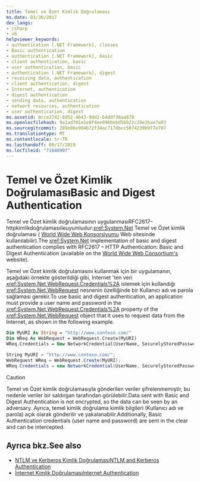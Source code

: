 ```yaml
---
title: Temel ve Özet Kimlik Doğrulaması
ms.date: 03/30/2017
dev_langs:
- csharp
- vb
helpviewer_keywords:
- authentication [.NET Framework], classes
- Basic authentication
- authentication [.NET Framework], basic
- client authentication, basic
- user authentication, basic
- authentication [.NET Framework], digest
- receiving data, authentication
- client authentication, digest
- Internet, authentication
- digest authentication
- sending data, authentication
- network resources, authentication
- user authentication, digest
ms.assetid: 8cce2742-8d52-4643-9dd2-64ddf38aa878
ms.openlocfilehash: 9a1ad701e1e8f4ee9966ebd56922c29e2bae7a03
ms.sourcegitcommit: 289e06e904b72f34ac717dbcc5074239b977e707
ms.translationtype: MT
ms.contentlocale: tr-TR
ms.lasthandoff: 09/17/2019
ms.locfileid: "71048907"
---
```

# <a name="basic-and-digest-authentication"></a><span data-ttu-id="444f9-102">Temel ve Özet Kimlik Doğrulaması</span><span class="sxs-lookup"><span data-stu-id="444f9-102">Basic and Digest Authentication</span></span>
<span data-ttu-id="444f9-103">Temel ve Özet kimlik doğrulamasının uygulanmasıRFC2617–httpkimlikdoğrulamasıileuyumludur:<xref:System.Net> Temel ve Özet kimlik doğrulaması ( [World Wide Web Konsorsiyumu](https://www.w3.org) Web sitesinde kullanılabilir).</span><span class="sxs-lookup"><span data-stu-id="444f9-103">The <xref:System.Net> implementation of basic and digest authentication complies with RFC2617 – HTTP Authentication: Basic and Digest Authentication (available on the [World Wide Web Consortium's](https://www.w3.org) website).</span></span>  
  
 <span data-ttu-id="444f9-104">Temel ve Özet kimlik doğrulamasını kullanmak için bir uygulamanın, aşağıdaki örnekte gösterildiği gibi, Internet 'ten veri <xref:System.Net.WebRequest.Credentials%2A> istemek için kullandığı <xref:System.Net.WebRequest> nesnenin özelliğinde bir Kullanıcı adı ve parola sağlaması gerekir.</span><span class="sxs-lookup"><span data-stu-id="444f9-104">To use basic and digest authentication, an application must provide a user name and password in the <xref:System.Net.WebRequest.Credentials%2A> property of the <xref:System.Net.WebRequest> object that it uses to request data from the Internet, as shown in the following example.</span></span>  
  
```vb  
Dim MyURI As String = "http://www.contoso.com/"  
Dim WReq As WebRequest = WebRequest.Create(MyURI)  
WReq.Credentials = New NetworkCredential(UserName, SecurelyStoredPassword)  
```  
  
```csharp  
String MyURI = "http://www.contoso.com/";  
WebRequest WReq = WebRequest.Create(MyURI);  
WReq.Credentials = new NetworkCredential(UserName, SecurelyStoredPassword);  
```  
  
> [!CAUTION]
> <span data-ttu-id="444f9-105">Temel ve Özet kimlik doğrulamasıyla gönderilen veriler şifrelenmemiştir, bu nedenle veriler bir saldırgan tarafından görülebilir.</span><span class="sxs-lookup"><span data-stu-id="444f9-105">Data sent with Basic and Digest Authentication is not encrypted, so the data can be seen by an adversary.</span></span> <span data-ttu-id="444f9-106">Ayrıca, temel kimlik doğrulama kimlik bilgileri (Kullanıcı adı ve parola) açık olarak gönderilir ve yakalanabilir.</span><span class="sxs-lookup"><span data-stu-id="444f9-106">Additionally, Basic Authentication credentials (user name and password) are sent in the clear and can be intercepted.</span></span>  
  
## <a name="see-also"></a><span data-ttu-id="444f9-107">Ayrıca bkz.</span><span class="sxs-lookup"><span data-stu-id="444f9-107">See also</span></span>

- [<span data-ttu-id="444f9-108">NTLM ve Kerberos Kimlik Doğrulaması</span><span class="sxs-lookup"><span data-stu-id="444f9-108">NTLM and Kerberos Authentication</span></span>](ntlm-and-kerberos-authentication.md)
- [<span data-ttu-id="444f9-109">İnternet Kimlik Doğrulaması</span><span class="sxs-lookup"><span data-stu-id="444f9-109">Internet Authentication</span></span>](internet-authentication.md)
